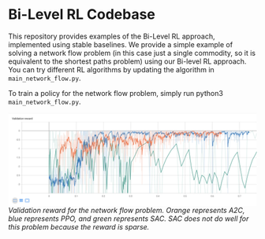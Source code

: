 # Bi-Level RL Codebase
This repository provides examples of the Bi-Level RL approach, implemented using stable baselines.
We provide a simple example of solving a network flow problem (in this case just a single commodity, so it is equivalent to the shortest paths problem) using our Bi-level RL approach. You can try different RL algorithms by updating the algorithm in `main_network_flow.py`.

To train a policy for the network flow problem, simply run
python3 `main_network_flow.py`.

<img align="center" src="network_flow.png" width="1100"/></td> <br/>
*Validation reward for the network flow problem. Orange represents A2C, blue represents PPO, and green represents SAC. SAC does not do well for this problem because the reward is sparse.*
